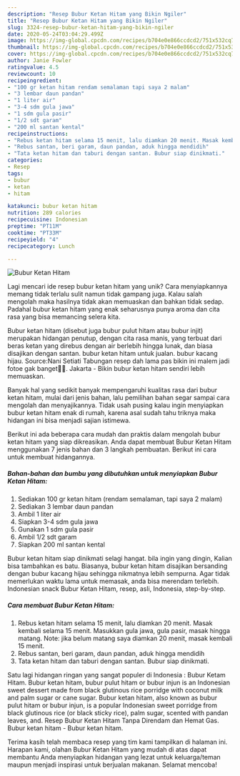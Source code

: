 ```yaml
---
description: "Resep Bubur Ketan Hitam yang Bikin Ngiler"
title: "Resep Bubur Ketan Hitam yang Bikin Ngiler"
slug: 3324-resep-bubur-ketan-hitam-yang-bikin-ngiler
date: 2020-05-24T03:04:29.499Z
image: https://img-global.cpcdn.com/recipes/b704e0e866ccdcd2/751x532cq70/bubur-ketan-hitam-foto-resep-utama.jpg
thumbnail: https://img-global.cpcdn.com/recipes/b704e0e866ccdcd2/751x532cq70/bubur-ketan-hitam-foto-resep-utama.jpg
cover: https://img-global.cpcdn.com/recipes/b704e0e866ccdcd2/751x532cq70/bubur-ketan-hitam-foto-resep-utama.jpg
author: Janie Fowler
ratingvalue: 4.5
reviewcount: 10
recipeingredient:
- "100 gr ketan hitam rendam semalaman tapi saya 2 malam"
- "3 lembar daun pandan"
- "1 liter air"
- "3-4 sdm gula jawa"
- "1 sdm gula pasir"
- "1/2 sdt garam"
- "200 ml santan kental"
recipeinstructions:
- "Rebus ketan hitam selama 15 menit, lalu diamkan 20 menit. Masak kembali selama 15 menit. Masukkan gula jawa, gula pasir, masak hingga matang. Note: jika belum matang saya diamkan 20 menit, masak kembali 15 menit."
- "Rebus santan, beri garam, daun pandan, aduk hingga mendidih"
- "Tata ketan hitam dan taburi dengan santan. Bubur siap dinikmati."
categories:
- Resep
tags:
- bubur
- ketan
- hitam

katakunci: bubur ketan hitam 
nutrition: 289 calories
recipecuisine: Indonesian
preptime: "PT11M"
cooktime: "PT33M"
recipeyield: "4"
recipecategory: Lunch

---
```



![Bubur Ketan Hitam](https://img-global.cpcdn.com/recipes/b704e0e866ccdcd2/751x532cq70/bubur-ketan-hitam-foto-resep-utama.jpg)

Lagi mencari ide resep bubur ketan hitam yang unik? Cara menyiapkannya memang tidak terlalu sulit namun tidak gampang juga. Kalau salah mengolah maka hasilnya tidak akan memuaskan dan bahkan tidak sedap. Padahal bubur ketan hitam yang enak seharusnya punya aroma dan cita rasa yang bisa memancing selera kita.

Bubur ketan hitam (disebut juga bubur pulut hitam atau bubur injit) merupakan hidangan penutup, dengan cita rasa manis, yang terbuat dari beras ketan yang direbus dengan air berlebih hingga lunak, dan biasa disajikan dengan santan. bubur ketan hitam untuk jualan. bubur kacang hijau. Source:Nani Setiati Tabungan resep dah lama pas bikin ini malem jadi fotoe gak banget🤭🙏. Jakarta - Bikin bubur ketan hitam sendiri lebih memuaskan.

Banyak hal yang sedikit banyak mempengaruhi kualitas rasa dari bubur ketan hitam, mulai dari jenis bahan, lalu pemilihan bahan segar sampai cara mengolah dan menyajikannya. Tidak usah pusing kalau ingin menyiapkan bubur ketan hitam enak di rumah, karena asal sudah tahu triknya maka hidangan ini bisa menjadi sajian istimewa.


Berikut ini ada beberapa cara mudah dan praktis dalam mengolah bubur ketan hitam yang siap dikreasikan. Anda dapat membuat Bubur Ketan Hitam menggunakan 7 jenis bahan dan 3 langkah pembuatan. Berikut ini cara untuk membuat hidangannya.

<!--inarticleads1-->

##### Bahan-bahan dan bumbu yang dibutuhkan untuk menyiapkan Bubur Ketan Hitam:

1. Sediakan 100 gr ketan hitam (rendam semalaman, tapi saya 2 malam)
1. Sediakan 3 lembar daun pandan
1. Ambil 1 liter air
1. Siapkan 3-4 sdm gula jawa
1. Gunakan 1 sdm gula pasir
1. Ambil 1/2 sdt garam
1. Siapkan 200 ml santan kental


Bubur ketan hitam siap dinikmati selagi hangat. bila ingin yang dingin, Kalian bisa tambahkan es batu. Biasanya, bubur ketan hitam disajikan bersanding dengan bubur kacang hijau sehingga nikmatnya lebih sempurna. Agar tidak memerlukan waktu lama untuk memasak, anda bisa merendam terlebih. Indonesian snack Bubur Ketan Hitam, resep, asli, Indonesia, step-by-step. 

<!--inarticleads2-->

##### Cara membuat Bubur Ketan Hitam:

1. Rebus ketan hitam selama 15 menit, lalu diamkan 20 menit. Masak kembali selama 15 menit. Masukkan gula jawa, gula pasir, masak hingga matang. Note: jika belum matang saya diamkan 20 menit, masak kembali 15 menit.
1. Rebus santan, beri garam, daun pandan, aduk hingga mendidih
1. Tata ketan hitam dan taburi dengan santan. Bubur siap dinikmati.


Satu lagi hidangan ringan yang sangat populer di Indonesia : Bubur Ketam Hitam. Bubur ketan hitam, bubur pulut hitam or bubur injun is an Indonesian sweet dessert made from black glutinous rice porridge with coconut milk and palm sugar or cane sugar. Bubur ketan hitam, also known as bubur pulut hitam or bubur injun, is a popular Indonesian sweet porridge from black glutinous rice (or black sticky rice), palm sugar, scented with pandan leaves, and. Resep Bubur Ketan Hitam Tanpa Direndam dan Hemat Gas. Bubur ketan hitam - Bubur ketan hitam. 

Terima kasih telah membaca resep yang tim kami tampilkan di halaman ini. Harapan kami, olahan Bubur Ketan Hitam yang mudah di atas dapat membantu Anda menyiapkan hidangan yang lezat untuk keluarga/teman maupun menjadi inspirasi untuk berjualan makanan. Selamat mencoba!
